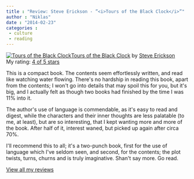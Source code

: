 ```yaml
---
title : "Review: Steve Erickson - ”<i>Tours of the Black Clock</i>”"
author : "Niklas"
date : "2014-02-23"
categories : 
 - culture
 - reading
---
```


[![Tours of the Black Clock](http://d202m5krfqbpi5.cloudfront.net/books/1391798943m/7839.jpg)](http://www.goodreads.com/book/show/7839)[Tours of the Black Clock](http://www.goodreads.com/book/show/7839) by [Steve Erickson](http://www.goodreads.com/author/show/5279)  
My rating: [4 of 5 stars](http://www.goodreads.com/review/show/830060558)  
  
This is a compact book. The contents seem effortlessly written, and read like watching water flowing. There's no hardship in reading this book, apart from the contents; I won't go into details that may spoil this for you, but it's big, and I actually felt as though two books had finished by the time I was 11% into it.

The author's use of language is commendable, as it's easy to read and digest, while the characters and their inner thoughts are less palatable (to me, at least), but are so interesting, that I kept wanting more and more of the book. After half of it, interest waned, but picked up again after circa 70%.

I'll recommend this to all; it's a two-punch book, first for the use of language which I've seldom seen, and second, for the contents; the plot twists, turns, churns and is truly imaginative. Shan't say more. Go read.  
  
[View all my reviews](http://www.goodreads.com/review/show/830060558)
